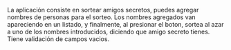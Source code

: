 La aplicación consiste en sortear amigos secretos, puedes agregar nombres de personas para el sorteo. Los nombres agregados van apareciendo en un listado, y finalmente, al presionar el boton, sortea al azar a uno de los nombres introducidos, diciendo que amigo secreto tienes. Tiene validación de campos vacios.